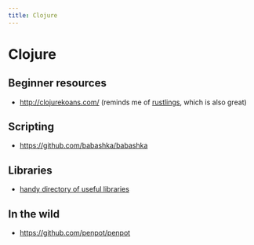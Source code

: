 ```yaml
---
title: Clojure
---
```


# Clojure

## Beginner resources

- http://clojurekoans.com/ (reminds me of
  [rustlings](https://github.com/rust-lang/rustlings), which is also great)

## Scripting

- https://github.com/babashka/babashka

## Libraries

- [handy directory of useful libraries](https://www.clojure-toolbox.com/)

## In the wild

- https://github.com/penpot/penpot
